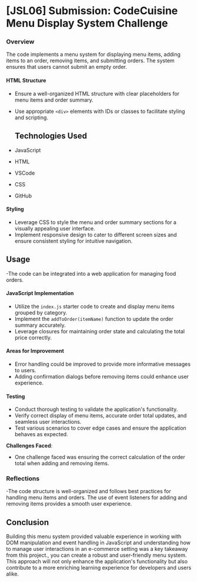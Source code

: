 # [JSL06] Submission: CodeCuisine Menu Display System Challenge

### Overview
The code implements a menu system for displaying menu items, adding items to an order, removing items, and submitting orders. The system ensures that users cannot submit an empty order.


#### HTML Structure

- Ensure a well-organized HTML structure with clear placeholders for menu items and order summary.
- Use appropriate `<div>` elements with IDs or classes to facilitate styling and scripting.

  ## Technologies Used
- JavaScript
- HTML
- VSCode
- CSS
- GitHub



#### Styling
- Leverage CSS to style the menu and order summary sections for a visually appealing user interface.
- Implement responsive design to cater to different screen sizes and ensure consistent styling for intuitive navigation.

## Usage
-The code can be integrated into a web application for managing food orders.

#### JavaScript Implementation

- Utilize the `index.js` starter code to create and display menu items grouped by category.
- Implement the `addToOrder(itemName)` function to update the order summary accurately.
- Leverage closures for maintaining order state and calculating the total price correctly.

#### Areas for Improvement

- Error handling could be improved to provide more informative messages to users.
- Adding confirmation dialogs before removing items could enhance user experience.


#### Testing

- Conduct thorough testing to validate the application's functionality.
- Verify correct display of menu items, accurate order total updates, and seamless user interactions.
- Test various scenarios to cover edge cases and ensure the application behaves as expected.


**Challenges Faced**:

- One challenge faced was ensuring the correct calculation of the order total when adding and removing items.


### Reflections

-The code structure is well-organized and follows best practices for handling menu items and orders. The use of event listeners for adding and removing items provides a smooth user experience.

## Conclusion

Building this menu system provided valuable experience in working with DOM manipulation and event handling in JavaScript and understanding how to manage user interactions in an e-commerce setting was a key takeaway from this project., you can create a robust and user-friendly menu system. This approach will not only enhance the application's functionality but also contribute to a more enriching learning experience for developers and users alike.

    
